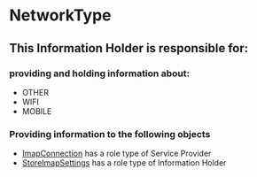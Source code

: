 # NetworkType
## This Information Holder is responsible for:
### providing and holding information about: 
* OTHER
* WIFI
* MOBILE
### Providing information to the following objects 
* [ImapConnection](../ServiceProviders/ImapConnection.md) has a role type of Service Provider
* [StoreImapSettings](../InformationHolders/StoreImapSettings.md) has a role type of Information Holder
